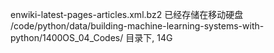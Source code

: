 enwiki-latest-pages-articles.xml.bz2 已经存储在移动硬盘 /code/python/data/building-machine-learning-systems-with-python/1400OS_04_Codes/ 目录下, 14G

